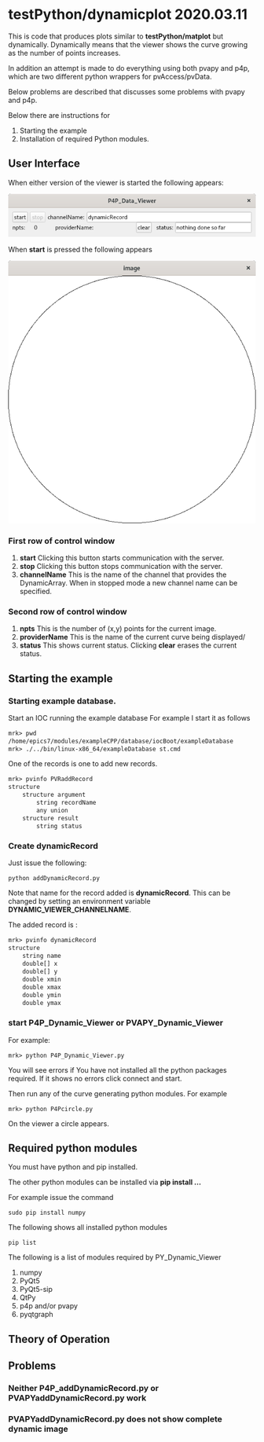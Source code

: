 # testPython/dynamicplot 2020.03.11

This is code that produces plots similar to **testPython/matplot** but dynamically.
Dynamically means that the viewer shows the curve growing as the number of points increases.

In addition an attempt is made to do everything using both pvapy and p4p,
which are two different python wrappers for pvAccess/pvData.

Below problems are described that discusses some problems with pvapy and p4p.

Below there are instructions for

1) Starting the example
2) Installation of required Python modules.

## User Interface

When either version of the viewer is started the following appears:

![viewer window](viewer.png)

When **start** is pressed the following appears

![image window](image.png)

### First row of control window

1) **start**
Clicking this button starts communication with the server.
2) **stop**
Clicking this button stops communication with the server.
3) **channelName**
This is the name of the channel that provides the DynamicArray.
When in stopped mode a new channel name can be specified.

### Second row of control window

1) **npts**
This is the number of (x,y) points for the current image.
2) **providerName**
This is the name of the current curve being displayed/
3) **status**
This shows current status.
Clicking **clear** erases the current status.

## Starting the example

### Starting example database.

Start an IOC running the example database
For example I start it as follows

    mrk> pwd
    /home/epics7/modules/exampleCPP/database/iocBoot/exampleDatabase
    mrk> ./../bin/linux-x86_64/exampleDatabase st.cmd

One of the records is one to add new records.

    mrk> pvinfo PVRaddRecord
    structure
        structure argument
            string recordName
            any union
        structure result
            string status


### Create dynamicRecord

Just issue the following:

    python addDynamicRecord.py


Note that name for the record added is **dynamicRecord**.
This can be changed by setting an environment variable **DYNAMIC_VIEWER_CHANNELNAME**.

The added record is :

    mrk> pvinfo dynamicRecord
    structure
        string name
        double[] x
        double[] y
        double xmin
        double xmax
        double ymin
        double ymax


### start P4P_Dynamic_Viewer or PVAPY_Dynamic_Viewer

For example:

    mrk> python P4P_Dynamic_Viewer.py

You will see errors if You have not installed all the python packages required.
If it shows no errors click connect and start.

Then run any of the curve generating python modules. For example

    mrk> python P4Pcircle.py


On the viewer a circle appears.

## Required python modules

You must have python and pip installed.

The other python modules can be installed via **pip install ...**

For example issue the command

    sudo pip install numpy

The following shows all installed python modules

    pip list

The following is a list of modules required by PY_Dynamic_Viewer

1) numpy
2) PyQt5
3) PyQt5-sip
4) QtPy
5) p4p and/or pvapy
6) pyqtgraph



## Theory of Operation


## Problems

### Neither P4P_addDynamicRecord.py or PVAPYaddDynamicRecord.py work

### PVAPYaddDynamicRecord.py does not show complete dynamic image


